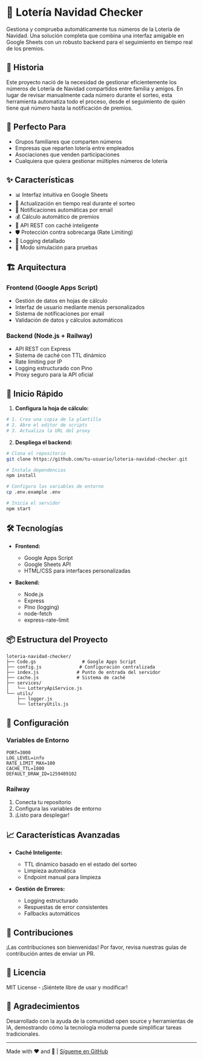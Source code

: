 # 🎄 Lotería Navidad Checker

Gestiona y comprueba automáticamente tus números de la Lotería de Navidad. Una solución completa que combina una interfaz amigable en Google Sheets con un robusto backend para el seguimiento en tiempo real de los premios.

## 🌟 Historia

Este proyecto nació de la necesidad de gestionar eficientemente los números de Lotería de Navidad compartidos entre familia y amigos. En lugar de revisar manualmente cada número durante el sorteo, esta herramienta automatiza todo el proceso, desde el seguimiento de quién tiene qué número hasta la notificación de premios.

## 🎯 Perfecto Para

- Grupos familiares que comparten números
- Empresas que reparten lotería entre empleados
- Asociaciones que venden participaciones
- Cualquiera que quiera gestionar múltiples números de lotería

## ✨ Características

- 📊 Interfaz intuitiva en Google Sheets
- 🔄 Actualización en tiempo real durante el sorteo
- 📧 Notificaciones automáticas por email
- 💰 Cálculo automático de premios
- 🚀 API REST con caché inteligente
- 🛡️ Protección contra sobrecarga (Rate Limiting)
- 📝 Logging detallado
- 🧪 Modo simulación para pruebas

## 🏗️ Arquitectura

### Frontend (Google Apps Script)
- Gestión de datos en hojas de cálculo
- Interfaz de usuario mediante menús personalizados
- Sistema de notificaciones por email
- Validación de datos y cálculos automáticos

### Backend (Node.js + Railway)
- API REST con Express
- Sistema de caché con TTL dinámico
- Rate limiting por IP
- Logging estructurado con Pino
- Proxy seguro para la API oficial

## 🚀 Inicio Rápido

1. **Configura la hoja de cálculo:**
```bash
# 1. Crea una copia de la plantilla
# 2. Abre el editor de scripts
# 3. Actualiza la URL del proxy
```

2. **Despliega el backend:**
```bash
# Clona el repositorio
git clone https://github.com/tu-usuario/loteria-navidad-checker.git

# Instala dependencias
npm install

# Configura las variables de entorno
cp .env.example .env

# Inicia el servidor
npm start
```

## 🛠️ Tecnologías

- **Frontend:**
  - Google Apps Script
  - Google Sheets API
  - HTML/CSS para interfaces personalizadas

- **Backend:**
  - Node.js
  - Express
  - Pino (logging)
  - node-fetch
  - express-rate-limit

## 📦 Estructura del Proyecto

```
loteria-navidad-checker/
├── Code.gs                 # Google Apps Script
├── config.js              # Configuración centralizada
├── index.js              # Punto de entrada del servidor
├── cache.js              # Sistema de caché
├── services/
│   └── LotteryApiService.js
└── utils/
    ├── logger.js
    └── lotteryUtils.js
```

## 🔧 Configuración

### Variables de Entorno
```env
PORT=3000
LOG_LEVEL=info
RATE_LIMIT_MAX=100
CACHE_TTL=1800
DEFAULT_DRAW_ID=1259409102
```

### Railway
1. Conecta tu repositorio
2. Configura las variables de entorno
3. ¡Listo para desplegar!

## 📈 Características Avanzadas

- **Caché Inteligente:**
  - TTL dinámico basado en el estado del sorteo
  - Limpieza automática
  - Endpoint manual para limpieza

- **Gestión de Errores:**
  - Logging estructurado
  - Respuestas de error consistentes
  - Fallbacks automáticos

## 🤝 Contribuciones

¡Las contribuciones son bienvenidas! Por favor, revisa nuestras guías de contribución antes de enviar un PR.

## 📝 Licencia

MIT License - ¡Siéntete libre de usar y modificar!

## 🙏 Agradecimientos

Desarrollado con la ayuda de la comunidad open source y herramientas de IA, demostrando cómo la tecnología moderna puede simplificar tareas tradicionales.

---

Made with ❤️ and 🎄 | [Sígueme en GitHub](https://github.com/adpablos)